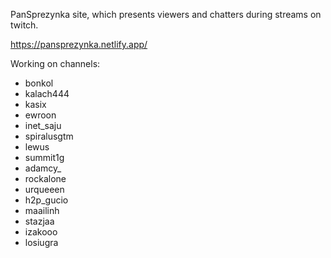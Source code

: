 PanSprezynka site, which presents viewers and chatters during streams on twitch.

https://pansprezynka.netlify.app/

Working on channels:

- bonkol
- kalach444
- kasix
- ewroon
- inet_saju
- spiralusgtm
- lewus
- summit1g
- adamcy_
- rockalone
- urqueeen
- h2p_gucio
- maailinh
- stazjaa
- izakooo
- losiugra
